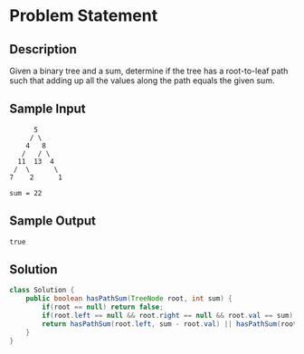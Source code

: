 

# Problem Statement

## Description

Given a binary tree and a sum, determine if the tree has a root-to-leaf path such that adding up all the values along the path equals the given sum.

## Sample Input

```
      5
     / \
    4   8
   /   / \
  11  13  4
 /  \      \
7    2      1

sum = 22
```

## Sample Output

`true`

## Solution

```java
class Solution {
    public boolean hasPathSum(TreeNode root, int sum) {
        if(root == null) return false;
        if(root.left == null && root.right == null && root.val == sum) return true;
        return hasPathSum(root.left, sum - root.val) || hasPathSum(root.right, sum - root.val);
    }
}
```